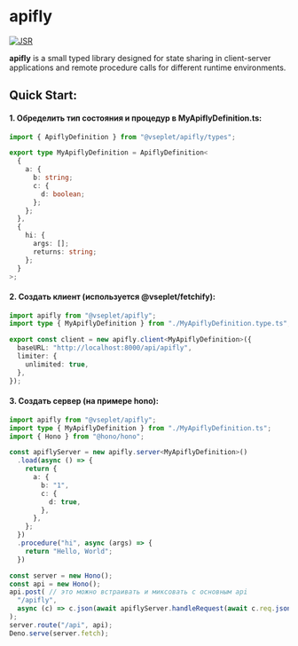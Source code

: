# apifly
[![JSR](https://jsr.io/badges/@vseplet/apifly)](https://jsr.io/@vseplet/apifly)

**apifly** is a small typed library designed for state sharing in client-server applications and remote procedure calls for different runtime environments.

## Quick Start:
#### 1. Обределить тип состояния и процедур в **MyApiflyDefinition.ts**:
```ts
import { ApiflyDefinition } from "@vseplet/apifly/types";

export type MyApiflyDefinition = ApiflyDefinition<
  {
    a: {
      b: string;
      c: {
        d: boolean;
      };
    };
  },
  {
    hi: {
      args: [];
      returns: string;
    };
  }
>;
```
#### 2. Создать клиент (используется @vseplet/fetchify):
```ts
import apifly from "@vseplet/apifly";
import type { MyApiflyDefinition } from "./MyApiflyDefinition.type.ts";

export const client = new apifly.client<MyApiflyDefinition>({
  baseURL: "http://localhost:8000/api/apifly",
  limiter: {
    unlimited: true,
  },
});
```
#### 3. Создать сервер (на примере hono):

```ts
import apifly from "@vseplet/apifly";
import type { MyApiflyDefinition } from "./MyApiflyDefinition.ts";
import { Hono } from "@hono/hono";

const apiflyServer = new apifly.server<MyApiflyDefinition>()
  .load(async () => {
    return {
      a: {
        b: "1",
        c: {
          d: true,
        },
      },
    };
  })
  .procedure("hi", async (args) => {
    return "Hello, World";
  })

const server = new Hono();
const api = new Hono();
api.post( // это можно встраивать и миксовать с основным api
  "/apifly",
  async (c) => c.json(await apiflyServer.handleRequest(await c.req.json())),
);
server.route("/api", api);
Deno.serve(server.fetch);

```